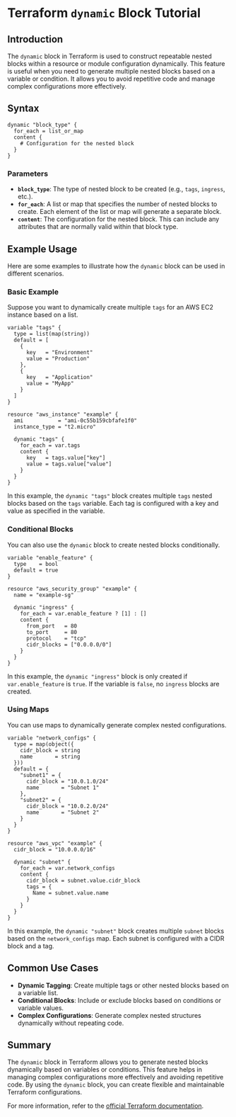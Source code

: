 
# Terraform `dynamic` Block Tutorial

## Introduction

The `dynamic` block in Terraform is used to construct repeatable nested blocks within a resource or module configuration dynamically. This feature is useful when you need to generate multiple nested blocks based on a variable or condition. It allows you to avoid repetitive code and manage complex configurations more effectively.

## Syntax

```hcl
dynamic "block_type" {
  for_each = list_or_map
  content {
    # Configuration for the nested block
  }
}
```

### Parameters

- **`block_type`**: The type of nested block to be created (e.g., `tags`, `ingress`, etc.).
- **`for_each`**: A list or map that specifies the number of nested blocks to create. Each element of the list or map will generate a separate block.
- **`content`**: The configuration for the nested block. This can include any attributes that are normally valid within that block type.

## Example Usage

Here are some examples to illustrate how the `dynamic` block can be used in different scenarios.

### Basic Example

Suppose you want to dynamically create multiple `tags` for an AWS EC2 instance based on a list.

```hcl
variable "tags" {
  type = list(map(string))
  default = [
    {
      key   = "Environment"
      value = "Production"
    },
    {
      key   = "Application"
      value = "MyApp"
    }
  ]
}

resource "aws_instance" "example" {
  ami           = "ami-0c55b159cbfafe1f0"
  instance_type = "t2.micro"

  dynamic "tags" {
    for_each = var.tags
    content {
      key   = tags.value["key"]
      value = tags.value["value"]
    }
  }
}
```

In this example, the `dynamic "tags"` block creates multiple `tags` nested blocks based on the `tags` variable. Each tag is configured with a key and value as specified in the variable.

### Conditional Blocks

You can also use the `dynamic` block to create nested blocks conditionally.

```hcl
variable "enable_feature" {
  type    = bool
  default = true
}

resource "aws_security_group" "example" {
  name = "example-sg"

  dynamic "ingress" {
    for_each = var.enable_feature ? [1] : []
    content {
      from_port   = 80
      to_port     = 80
      protocol    = "tcp"
      cidr_blocks = ["0.0.0.0/0"]
    }
  }
}
```

In this example, the `dynamic "ingress"` block is only created if `var.enable_feature` is `true`. If the variable is `false`, no `ingress` blocks are created.

### Using Maps

You can use maps to dynamically generate complex nested configurations.

```hcl
variable "network_configs" {
  type = map(object({
    cidr_block = string
    name       = string
  }))
  default = {
    "subnet1" = {
      cidr_block = "10.0.1.0/24"
      name       = "Subnet 1"
    },
    "subnet2" = {
      cidr_block = "10.0.2.0/24"
      name       = "Subnet 2"
    }
  }
}

resource "aws_vpc" "example" {
  cidr_block = "10.0.0.0/16"

  dynamic "subnet" {
    for_each = var.network_configs
    content {
      cidr_block = subnet.value.cidr_block
      tags = {
        Name = subnet.value.name
      }
    }
  }
}
```

In this example, the `dynamic "subnet"` block creates multiple `subnet` blocks based on the `network_configs` map. Each subnet is configured with a CIDR block and a tag.

## Common Use Cases

- **Dynamic Tagging**: Create multiple tags or other nested blocks based on a variable list.
- **Conditional Blocks**: Include or exclude blocks based on conditions or variable values.
- **Complex Configurations**: Generate complex nested structures dynamically without repeating code.

## Summary

The `dynamic` block in Terraform allows you to generate nested blocks dynamically based on variables or conditions. This feature helps in managing complex configurations more effectively and avoiding repetitive code. By using the `dynamic` block, you can create flexible and maintainable Terraform configurations.

For more information, refer to the [official Terraform documentation](https://www.terraform.io/docs/configuration/blocks.html#dynamic-blocks).

